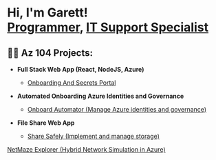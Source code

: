 <h1>Hi, I'm Garett! <br/><a href="https://github.com/GB72900">Programmer</a>, <a href="www.linkedin.com/in/garett-blake-756183306">IT Support Specialist</a>

<h2>👨‍💻 Az 104 Projects:</h2>

- <b>Full Stack Web App (React, NodeJS, Azure)</b>
  - [Onboarding And Secrets Portal](https://github.com/GB72900/Onboarding-Portal/tree/master)

- <b>Automated Onboarding Azure Identities and Governance</b>
  - [Onboard Automator (Manage Azure identities and governance)](https://github.com/GB72900/Automated-Onboarding-Azure-Identities-and-Governance)
 
- <b>File Share Web App </b>
  - [Share Safely (Implement and manage storage)](https://github.com/GB72900/Share-Safely)

[NetMaze Explorer (Hybrid Network Simulation in Azure)](https://github.com/GB72900/NetMaze-Explorer/tree/main)






<!--
**joshmadakor1/joshmadakor1** is a ✨ _special_ ✨ repository because its `README.md` (this file) appears on your GitHub profile.

Here are some ideas to get you started:

- 🔭 I’m currently working on ...
- 🌱 I’m currently learning ...
- 👯 I’m looking to collaborate on ...
- 🤔 I’m looking for help with ...
- 💬 Ask me about ...
- 📫 How to reach me: ...
- 😄 Pronouns: ...
- ⚡ Fun fact: ...
-->

